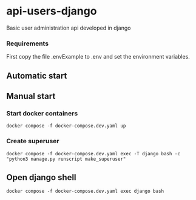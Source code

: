 # api-users-django
Basic user administration api developed in django

### Requirements
First copy the file .envExample to .env and set the environment variables.

## Automatic start

## Manual start
### Start docker containers
```
docker compose -f docker-compose.dev.yaml up
```

### Create superuser
```
docker compose -f docker-compose.dev.yaml exec -T django bash -c "python3 manage.py runscript make_superuser"
```

## Open django shell
```
docker compose -f docker-compose.dev.yaml exec django bash
```
